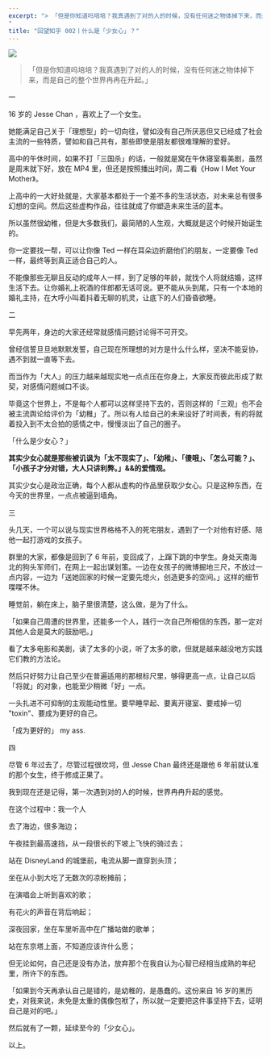 ```yaml
---
excerpt: "> 「但是你知道吗培培？我真遇到了对的人的时候，没有任何迷之物体掉下来，而是自己的整个世界冉冉在升起。」
"
title: "回望知乎 002丨什么是「少女心」？"
---
```


![](https://cl.ly/oPic/xr4vtjxhy_g-akram-shehadi-1200x798)

> 「但是你知道吗培培？我真遇到了对的人的时候，没有任何迷之物体掉下来，而是自己的整个世界冉冉在升起。」

一

16 岁的 Jesse Chan ，喜欢上了一个女生。

她能满足自己关于「理想型」的一切向往，譬如没有自己所厌恶但又已经成了社会主流的一些特质，譬如和自己共有，那些即使是朋友都很难理解的爱好。

高中的午休时间，如果不打「三国杀」的话，一般就是窝在午休寝室看美剧，虽然是周末就下好，放在 MP4 里，但还是按照播出时间，周二看《How I Met Your Mother》。

上高中的一大好处就是，大家基本都处于一个差不多的生活状态，对未来总有很多幻想的空间。然后这些虚构作品，往往就成了你塑造未来生活的蓝本。

所以虽然很幼稚，但是大多数我们，最简陋的人生观，大概就是这个时候开始诞生的。

你一定要找一帮，可以让你像 Ted 一样在耳朵边折磨他们的朋友，一定要像 Ted 一样，最终等到真正适合自己的人。

不能像那些无聊且反动的成年人一样，到了足够的年龄，就找个人将就结婚，这样生活下去。让你婚礼上祝酒的伴郎都无话可说。更不能从头到尾，只有一个本地的婚礼主持，在大呼小叫着抖着无聊的机灵，让底下的人们昏昏欲睡。

二

早先两年，身边的大家还经常就感情问题讨论得不可开交。

曾经信誓旦旦地默默发誓，自己现在所理想的对方是什么什么样，坚决不能妥协，遇不到就一直等下去。

而当作为「大人」的压力越来越现实地一点点压在你身上，大家反而彼此形成了默契，对感情问题缄口不谈。

毕竟这个世界上，不是每个人都可以这样坚持下去的，否则这样的「三观」也不会被主流舆论给评价为「幼稚」了。所以有人给自己的未来设好了时间表，有的将就着投入到不太合拍的感情之中，慢慢淡出了自己的圈子。

「什么是少女心？」

**其实少女心就是那些被讥讽为「太不现实了」、「幼稚」、「傻哦」、「怎么可能？」、「小孩子才分对错，大人只讲利弊。」&&的爱情观。**

其实少女心是政治正确，每个人都从虚构的作品里获取少女心。只是这种东西，在今天的世界里，一点点被逼到墙角。

三

头几天，一个可以说与现实世界格格不入的死宅朋友，遇到了一个对他有好感、陪他一起打游戏的女孩子。

群里的大家，都像是回到了 6 年前，变回成了，上蹿下跳的中学生。身处天南海北的狗头军师们，在网上一起出谋划策。一边在女孩子的微博掘地三尺，不放过一点内容，一边为「送她回家的时候一定要先熄火，创造更多的空间。」这样的细节喋喋不休。

睡觉前，躺在床上，脑子里很清楚，这么做，是为了什么。

「如果自己周遭的世界里，还能多一个人，践行一次自己所相信的东西，那一定对其他人会是莫大的鼓励吧。」

看了太多电影和美剧，读了太多的小说，听了太多的歌，但就是越来越没地方实践它们教的方法论。

然后只好努力让自己至少在普遍适用的那根标尺里，够得更高一点，让自己以后「将就」的对象，也能至少稍微「好」一点。

一头扎进不可抑制的主观能动性里。要早睡早起、要离开寝室、要戒掉一切 "toxin"、要成为更好的自己。

「成为更好的」 my ass.

四

尽管 6 年过去了，尽管过程很坎坷，但 Jesse Chan 最终还是跟他 6 年前就认准的那个女生，终于修成正果了。

我到现在还是记得，第一次遇到对的人的时候，世界冉冉升起的感觉。

在这个过程中：我一个人

去了海边，很多海边；

午夜挂到最高速挡，从一段很长的下坡上飞快的骑过去；

站在 DisneyLand 的城堡前，电流从脚一直穿到头顶；

坐在从小到大吃了无数次的凉粉摊前；

在演唱会上听到喜欢的歌；

有花火的声音在背后响起；

深夜回家，坐在车里听高中在广播站做的歌单；

站在东京塔上面，不知道应该许什么愿；

但无论如何，自己还是没有办法，放弃那个在我自认为心智已经相当成熟的年纪里，所许下的东西。

「如果到今天再承认自己是错的，是幼稚的，是愚蠢的。这份来自 16 岁的黑历史，对我来说，未免是太重的偶像包袱了，所以就一定要把这件事坚持下去，证明自己是对的吧。」

然后就有了一颗，延续至今的「少女心」。

以上。